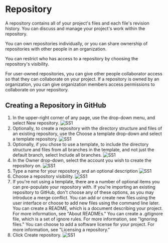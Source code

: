 # Repository

A repository contains all of your project's files and each file's revision history. You can discuss and manage your project's work within the repository.

You can own repositories individually, or you can share ownership of repositories with other people in an organization.

You can restrict who has access to a repository by choosing the repository's visibility.

For user-owned repositories, you can give other people collaborator access so that they can collaborate on your project. If a repository is owned by an organization, you can give organization members access permissions to collaborate on your repository.

## Creating a Repository in GitHub

1. In the upper-right corner of any page, use the  drop-down menu, and select New repository.
![SS1](https://docs.github.com/assets/images/help/repository/repo-create.png)
2. Optionally, to create a repository with the directory structure and files of an existing repository, use the Choose a template drop-down and select a template repository.
![SS1](https://docs.github.com/assets/images/help/repository/template-drop-down.png)
3. Optionally, if you chose to use a template, to include the directory structure and files from all branches in the template, and not just the default branch, select Include all    branches.
![SS1](https://docs.github.com/assets/images/help/repository/include-all-branches.png)
4. In the Owner drop-down, select the account you wish to create the repository on.
![SS1](https://docs.github.com/assets/images/help/repository/create-repository-owner.png)
5. Type a name for your repository, and an optional description
![SS1](https://docs.github.com/assets/images/help/repository/create-repository-name.png)
6. Choose a repository visibility. 
![SS1](https://docs.github.com/assets/images/help/repository/create-repository-public-private.png)
7. If you're not using a template, there are a number of optional items you can pre-populate your repository with. If you're importing an existing repository to GitHub, don't        choose any of these options, as you may introduce a merge conflict. You can add or create new files using the user interface or choose to add new files using the command line      later.
   You can create a README, which is a document describing your project. For more information, see "About READMEs."
   You can create a .gitignore file, which is a set of ignore rules. For more information, see "Ignoring files."
   You can choose to add a software license for your project. For more information, see "Licensing a repository."
8. Click Create repository.
![SS1](https://docs.github.com/assets/images/help/repository/create-repository-button.png)
